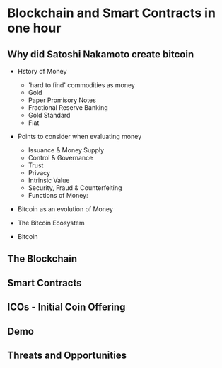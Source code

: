 # Blockchain and Smart Contracts in one hour

## Why did Satoshi Nakamoto create bitcoin

* Hstory of Money
    * 'hard to find' commodities as money
    * Gold
    * Paper Promisory Notes
    * Fractional Reserve Banking 
    * Gold Standard
    * Fiat
    
* Points to consider when evaluating money
    * Issuance & Money Supply
    * Control & Governance
    * Trust
    * Privacy
    * Intrinsic Value
    * Security, Fraud & Counterfeiting
    * Functions of Money: 
    

* Bitcoin as an evolution of Money
* The Bitcoin Ecosystem
* Bitcoin

## The Blockchain

## Smart Contracts

## ICOs - Initial Coin Offering

## Demo

## Threats and Opportunities
